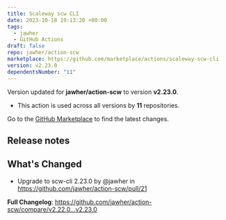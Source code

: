```yaml
---
title: Scaleway scw CLI
date: 2023-10-18 19:13:20 +00:00
tags:
  - jawher
  - GitHub Actions
draft: false
repo: jawher/action-scw
marketplace: https://github.com/marketplace/actions/scaleway-scw-cli
version: v2.23.0
dependentsNumber: "11"
---
```



Version updated for **jawher/action-scw** to version **v2.23.0**.
- This action is used across all versions by **11** repositories.

Go to the [GitHub Marketplace](https://github.com/marketplace/actions/scaleway-scw-cli) to find the latest changes.

## Release notes

## What's Changed
* Upgrade to scw-cli 2.23.0 by @jawher in https://github.com/jawher/action-scw/pull/21


**Full Changelog**: https://github.com/jawher/action-scw/compare/v2.22.0...v2.23.0
